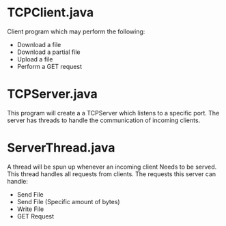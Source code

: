 TCPClient.java
=========
Client program which may perform the following:
 * Download a file
 * Download a partial file
 * Upload a file
 * Perform a GET request

TCPServer.java
=========
This program will create a a TCPServer which listens to a specific port.
The server has threads to handle the communication of incoming clients.

ServerThread.java
=========
A thread will be spun up whenever an incoming client
Needs to be served. This thread handles all requests
from clients. The requests this server can handle:
 * Send File
 * Send File (Specific amount of bytes)
 * Write File
 * GET Request
